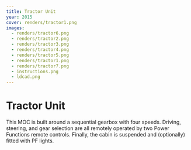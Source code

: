 ```yaml
---
title: Tractor Unit
year: 2015
cover: renders/tractor1.png
images:
  - renders/tractor6.png
  - renders/tractor2.png
  - renders/tractor3.png
  - renders/tractor4.png
  - renders/tractor5.png
  - renders/tractor1.png
  - renders/tractor7.png
  - instructions.png
  - ldcad.png
---
```


# Tractor Unit

This MOC is built around a sequential gearbox with four speeds.
Driving, steering, and gear selection are all remotely operated by two
Power Functions remote controls. Finally, the cabin is suspended and
(optionally) fitted with PF lights.
